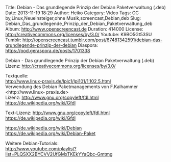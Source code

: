 Title: Debian - Das grundlegende Prinzip der Debian Paketverwaltung (.deb)
Date: 2013-11-19 18:29
Author: Heiko
Category: Video
Tags: CC by,Linux,Neueinsteiger,ohne Musik,screencast,Debian,deb
Slug: Debian_Das_grundlegende_Prinzip_der_Debian_Paketverwaltung_deb
Album: http://www.openscreencast.de
Duration: 414000
License: http://creativecommons.org/licenses/by/3.0/
Youtube: K9BO5Gt53SU
Tumblr: http://openscreencast.tumblr.com/post/67481342591/debian-das-grundlegende-prinzip-der-debian
Diaspora: https://pod.geraspora.de/posts/1701338

Debian - Das grundlegende Prinzip der Debian Paketverwaltung (.deb)  
Lizenz: <http://creativecommons.org/licenses/by/3.0/>  
  
Textquelle:  
<http://www.linux-praxis.de/lpic1/lpi101/1.102.5.html>  
Verwendung des Debian Paketmanagements von F.Kalhammer <http://www.linux-
praxis.de>  
Lizenz: <http://www.gnu.org/copyleft/fdl.html>
<https://de.wikipedia.org/wiki/Gfdl>  
  
Text-Lizenz: <http://www.gnu.org/copyleft/fdl.html>
<https://de.wikipedia.org/wiki/Gfdl>  
  
<https://de.wikipedia.org/wiki/Debian>  
<https://de.wikipedia.org/wiki/Debian-Paket>  
  
Weitere Debian-Tutorials:  
<http://www.youtube.com/playlist?list=PLQSXX2BYCVV2UfGMxTKEkYYaQbc-Gmtmg>

